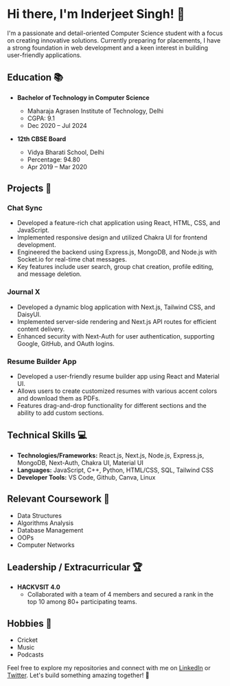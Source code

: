 # Hi there, I'm Inderjeet Singh! 👋

I'm a passionate and detail-oriented Computer Science student with a focus on creating innovative solutions. Currently preparing for placements, I have a strong foundation in web development and a keen interest in building user-friendly applications.

## Education 📚

- **Bachelor of Technology in Computer Science**
  - Maharaja Agrasen Institute of Technology, Delhi
  - CGPA: 9.1
  - Dec 2020 – Jul 2024

- **12th CBSE Board**
  - Vidya Bharati School, Delhi
  - Percentage: 94.80
  - Apr 2019 – Mar 2020

## Projects 🚀

### Chat Sync
- Developed a feature-rich chat application using React, HTML, CSS, and JavaScript.
- Implemented responsive design and utilized Chakra UI for frontend development.
- Engineered the backend using Express.js, MongoDB, and Node.js with Socket.io for real-time chat messages.
- Key features include user search, group chat creation, profile editing, and message deletion.

### Journal X
- Developed a dynamic blog application with Next.js, Tailwind CSS, and DaisyUI.
- Implemented server-side rendering and Next.js API routes for efficient content delivery.
- Enhanced security with Next-Auth for user authentication, supporting Google, GitHub, and OAuth logins.

### Resume Builder App
- Developed a user-friendly resume builder app using React and Material UI.
- Allows users to create customized resumes with various accent colors and download them as PDFs.
- Features drag-and-drop functionality for different sections and the ability to add custom sections.

## Technical Skills 💻

- **Technologies/Frameworks:** React.js, Next.js, Node.js, Express.js, MongoDB, Next-Auth, Chakra UI, Material UI
- **Languages:** JavaScript, C++, Python, HTML/CSS, SQL, Tailwind CSS
- **Developer Tools:** VS Code, Github, Canva, Linux

## Relevant Coursework 📖

- Data Structures
- Algorithms Analysis
- Database Management
- OOPs
- Computer Networks

## Leadership / Extracurricular 🏆

- **HACKVSIT 4.0**
  - Collaborated with a team of 4 members and secured a rank in the top 10 among 80+ participating teams.

## Hobbies 🎯

- Cricket
- Music
- Podcasts 

Feel free to explore my repositories and connect with me on [LinkedIn](https://www.linkedin.com/in/inderjeet-singh-613a44203/) or [Twitter](https://twitter.com/inder12801). Let's build something amazing together! 🚀
